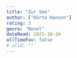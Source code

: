 ```yaml
---
title: "Zur See"
author: ["Dörte Hansen"]
rating: 3
genre: "Novel"
dateRead: 2023-10-24
allTimeFav: false
# olid: ""
---
```

